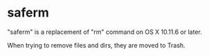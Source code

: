 # saferm
"saferm" is a replacement of "rm" command on OS X 10.11.6 or later.

When trying to remove files and dirs, they are moved to Trash.
